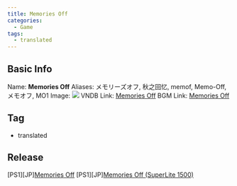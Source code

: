 ```yaml
---
title: Memories Off
categories:
  - Game
tags:
  - translated
---
```

## Basic Info

Name: **Memories Off**
Aliases: メモリーズオフ, 秋之回忆, memof, Memo-Off, メモオフ, MO1
Image: ![](https://s2.vndb.org/cv/63/43463.jpg)
VNDB Link: [Memories Off](https://vndb.org/v1152)
BGM Link: [Memories Off](https://bangumi.tv/subject/1732)

## Tag

 - translated

## Release

\[PS1\]\[JP\][Memories Off](../../r/r2196/)
\[PS1\]\[JP\][Memories Off (SuperLite 1500)](../../r/r49674)